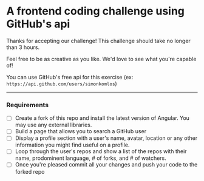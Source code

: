 # A frontend coding challenge using GitHub's api

Thanks for accepting our challenge! This challenge should take no longer than 3 hours.

Feel free to be as creative as you like. We'd love to see what you're capable of!

You can use GitHub's free api for this exercise (ex: `https://api.github.com/users/simonkomlos`)

---

### Requirements

- [ ] Create a fork of this repo and install the latest version of Angular. You may use any external libraries.
- [ ] Build a page that allows you to search a GitHub user
- [ ] Display a profile section with a user's name, avatar, location or any other information you might find useful on a profile.
- [ ] Loop through the user's repos and show a list of the repos with their name, prodominent language, # of forks, and # of watchers. 
- [ ] Once you're pleased commit all your changes and push your code to the forked repo

